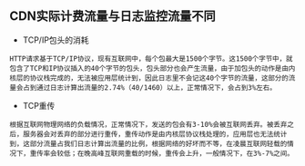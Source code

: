 ## CDN实际计费流量与日志监控流量不同

-    TCP/IP包头的消耗

    HTTP请求基于TCP/IP协议，现有互联网中，每个包最大是1500个字节。这1500个字节中，就包含了TCP和IP协议插入的40个字节的包头，包头部分也会产生流量，由于加包头的动作是由内核层的协议栈完成的，无法被应用层统计到，因此日志里不会记这40个字节的流量，这部分的流量会占到通过日志计算出流量的2.74%（40/1460）以上，正常情况下，会占到3%左右。
-    TCP重传

    根据互联网物理网络的负载情况，正常情况下，发送的包会有3-10%会被互联网丢弃。被丢弃之后，服务器会对丢弃的部分进行重传，重传动作是由内核层协议栈处理的，应用层也无法统计到，这部分流量占我们日志计算出流量的比例，根据网络的好坏而不等，在凌晨互联网轻载的情况下，重传率会较低；在晚高峰互联网重载的时候，重传会上升，一般情况下，在3%-7%之间。
